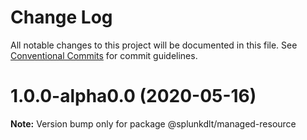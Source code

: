 # Change Log

All notable changes to this project will be documented in this file.
See [Conventional Commits](https://conventionalcommits.org) for commit guidelines.

# 1.0.0-alpha0.0 (2020-05-16)

**Note:** Version bump only for package @splunkdlt/managed-resource
